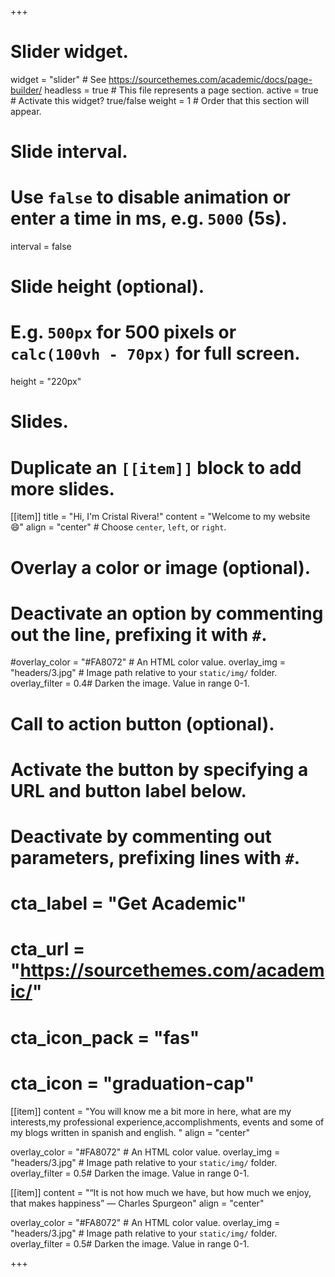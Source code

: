 +++
# Slider widget.
widget = "slider"  # See https://sourcethemes.com/academic/docs/page-builder/
headless = true  # This file represents a page section.
active = true  # Activate this widget? true/false
weight = 1  # Order that this section will appear.

# Slide interval.
# Use `false` to disable animation or enter a time in ms, e.g. `5000` (5s).
interval = false

# Slide height (optional).
# E.g. `500px` for 500 pixels or `calc(100vh - 70px)` for full screen.
height = "220px"

# Slides.
# Duplicate an `[[item]]` block to add more slides.
[[item]]
  title = "Hi, I'm Cristal Rivera!"
  content = "Welcome to my website :smile:"
  align = "center"  # Choose `center`, `left`, or `right`.
  

  # Overlay a color or image (optional).
  #   Deactivate an option by commenting out the line, prefixing it with `#`.
  #overlay_color = "#FA8072"  # An HTML color value.
  overlay_img = "headers/3.jpg"  # Image path relative to your `static/img/` folder.
  overlay_filter = 0.4# Darken the image. Value in range 0-1.

  # Call to action button (optional).
  #   Activate the button by specifying a URL and button label below.
  #   Deactivate by commenting out parameters, prefixing lines with `#`.
  # cta_label = "Get Academic"
  # cta_url = "https://sourcethemes.com/academic/"
  # cta_icon_pack = "fas"
  # cta_icon = "graduation-cap"


[[item]]
  content = "You will know me a bit more in here, what are my interests,my professional experience,accomplishments, events and some of my blogs written in spanish and english. "
  align = "center"

  overlay_color = "#FA8072"  # An HTML color value.
  overlay_img = "headers/3.jpg"  # Image path relative to your `static/img/` folder.
  overlay_filter = 0.5# Darken the image. Value in range 0-1.

[[item]]
 content = "“It is not how much we have, but how much we enjoy, that makes happiness” ― Charles Spurgeon"
  align = "center"

  overlay_color = "#FA8072"  # An HTML color value.
  overlay_img = "headers/3.jpg"  # Image path relative to your `static/img/` folder.
  overlay_filter = 0.5# Darken the image. Value in range 0-1.


+++
